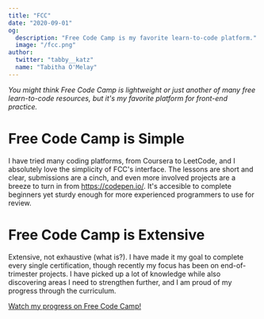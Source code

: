 ```yaml
---
title: "FCC"
date: "2020-09-01"
og:
  description: "Free Code Camp is my favorite learn-to-code platform."
  image: "/fcc.png"
author:
  twitter: "tabby__katz"
  name: "Tabitha O'Melay"
---
```


_You might think Free Code Camp is lightweight or just another of many free
learn-to-code resources, but it's my favorite platform for front-end practice._


# Free Code Camp is Simple
I have tried many coding platforms, from Coursera to LeetCode, and I absolutely
love the simplicity of FCC's interface. The lessons are short and clear,
	submissions are a cinch, and even more involved projects are a breeze to
	turn in from https://codepen.io/. It's accesible to complete beginners yet
	sturdy enough for more experienced programmers to use for review.

# Free Code Camp is Extensive
Extensive, not exhaustive (what is?). I have made it my goal to complete every
single certification, though recently my focus has been on end-of-trimester
projects. I have picked up a lot of knowledge while also discovering areas I
need to strengthen further, and I am proud of my progress
through the curriculum. 


<p> <a href="https://www.freecodecamp.org/tabbykatz" target="_blank">Watch my progress on Free Code Camp!</a></p>



